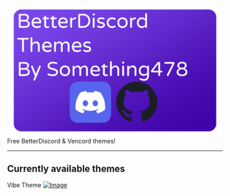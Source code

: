 ![Image](Resources/logo.png)
Free BetterDiscord & Vencord themes!

--------------------------------------
Currently available themes
-------------------------------------
Vibe Theme
[![Image](https://custom-icon-badges.demolab.com/badge/-Download-blue?style=for-the-badge&logo=download&logoColor=white "Download")](https://mega.nz/file/xFF32bTQ#IMG5CqJ87KQcUoQxv8qL5HgiG1eS-9j9sqEta2PoTlU)
